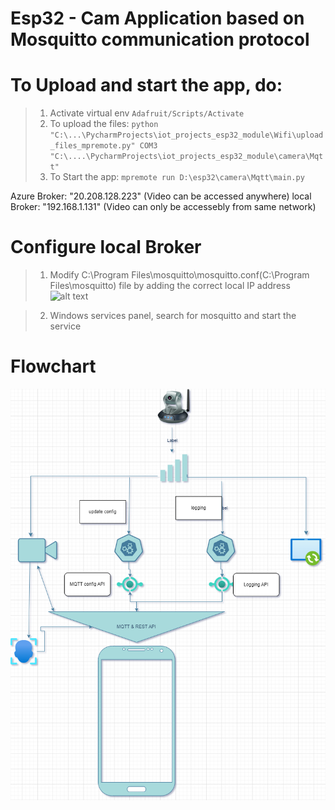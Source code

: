 # Esp32 - Cam Application based on Mosquitto communication protocol

# To Upload and start the app, do:
> 1. Activate virtual env ```Adafruit/Scripts/Activate```
> 2. To upload the files:  ```python "C:\...\PycharmProjects\iot_projects_esp32_module\Wifi\upload_files_mpremote.py" COM3 "C:\....\PycharmProjects\iot_projects_esp32_module\camera\Mqtt"```
> 3. To Start the app: ```mpremote run D:\esp32\camera\Mqtt\main.py```

Azure Broker: "20.208.128.223" (Video can be accessed anywhere)
local Broker: "192.168.1.131" (Video can only be accessebly from same network)

# Configure local Broker

> 1. Modify C:\Program Files\mosquitto\mosquitto.conf(C:\Program Files\mosquitto) file by adding the correct local IP address
   ![alt text]({CA5D2BF5-5A88-4E5F-8157-ACA70B6397FD}.png)
   
> 2. Windows services panel, search for mosquitto and start the service




# Flowchart
![Design flow](esp32-cam-logic.drawio.png)